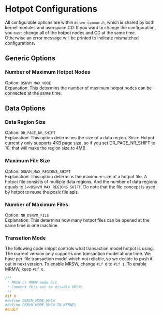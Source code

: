 # Hotpot Configurations

All configurable options are within `dsnvm-common.h`, which is shared by both kernel modules and userspace CD. If you want to change the configuration, you `must` change all of the hotpot nodes and CD at the same time. Otherwise an error message will be printed to indicate mismatched configurations.

## Generic Options
### Number of Maximum Hotpot Nodes
Option: `DSNVM_MAX_NODE`  
Expanation: This determins the number of maximum hotpot nodes can be connected at the same time.  

## Data Options
### Data Region Size
Option: `DR_PAGE_NR_SHIFT`  
Explanation: This option determines the size of a data region. Since Hotpot currently only supports 4KB page size, so if you set DR_PAGE_NR_SHIFT to 10, that will make the region size to 4MB.  

### Maximum File Size
Option: `DSNVM_MAX_REGIONS_SHIFT`  
Explanation: This option determins the maximum size of a hotpot file. A hotpot file consists of multiple data regions. And the number of data regions equals to `1<<DSNVM_MAX_REGIONS_SHIFT`. Do note that the file concept is used by hotpot to reuse the posix file apis.

### Number of Maximum Files
Option: `NR_DSNVM_FILE`  
Explanation: This determins how many hotpot files can be opened at the same time in one machine.

### Transation Mode
The following code snippt controls what transaction model hotpot is using. The current version only supports one transaction model at one time. We have per-file transaction model which not reliable, so we decide to push it out in next version. To enable MRSW, change `#if 0` to `#if 1`. To enable MRMW, keep `#if 0`.

```c
/**
 * MRSW or MRMW mode bit
 * Comment this out to disable MRSW:
 */
#if 0
#define DSNVM_MODE_MRSW
#define DSNVM_MODE_MRSW_IN_KERNEL
#endif
```
